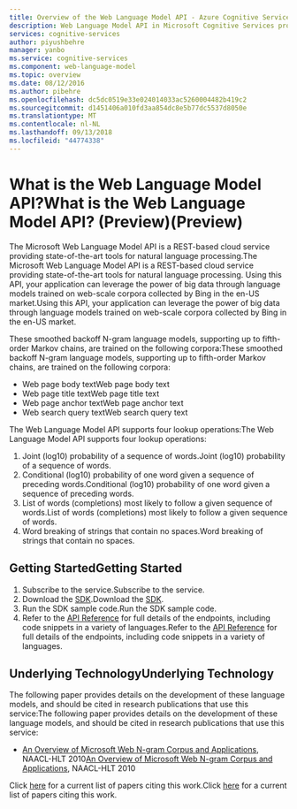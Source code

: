 ```yaml
---
title: Overview of the Web Language Model API - Azure Cognitive Services | Microsoft Docs
description: Web Language Model API in Microsoft Cognitive Services provides state-of-the-art tools for natural language processing.
services: cognitive-services
author: piyushbehre
manager: yanbo
ms.service: cognitive-services
ms.component: web-language-model
ms.topic: overview
ms.date: 08/12/2016
ms.author: pibehre
ms.openlocfilehash: dc5dc0519e33e024014033ac5260004482b419c2
ms.sourcegitcommit: d1451406a010fd3aa854dc8e5b77dc5537d8050e
ms.translationtype: MT
ms.contentlocale: nl-NL
ms.lasthandoff: 09/13/2018
ms.locfileid: "44774338"
---
```

# <a name="what-is-the-web-language-model-api-preview"></a><span data-ttu-id="5a908-103">What is the Web Language Model API?</span><span class="sxs-lookup"><span data-stu-id="5a908-103">What is the Web Language Model API?</span></span> <span data-ttu-id="5a908-104">(Preview)</span><span class="sxs-lookup"><span data-stu-id="5a908-104">(Preview)</span></span>

<span data-ttu-id="5a908-105">The Microsoft Web Language Model API is a REST-based cloud service providing state-of-the-art tools for natural language processing.</span><span class="sxs-lookup"><span data-stu-id="5a908-105">The Microsoft Web Language Model API is a REST-based cloud service providing state-of-the-art tools for natural language processing.</span></span> <span data-ttu-id="5a908-106">Using this API, your application can leverage the power of big data through language models trained on web-scale corpora collected by Bing in the en-US market.</span><span class="sxs-lookup"><span data-stu-id="5a908-106">Using this API, your application can leverage the power of big data through language models trained on web-scale corpora collected by Bing in the en-US market.</span></span>

<span data-ttu-id="5a908-107">These smoothed backoff N-gram language models, supporting up to fifth-order Markov chains, are trained on the following corpora:</span><span class="sxs-lookup"><span data-stu-id="5a908-107">These smoothed backoff N-gram language models, supporting up to fifth-order Markov chains, are trained on the following corpora:</span></span>

- <span data-ttu-id="5a908-108">Web page body text</span><span class="sxs-lookup"><span data-stu-id="5a908-108">Web page body text</span></span>
- <span data-ttu-id="5a908-109">Web page title text</span><span class="sxs-lookup"><span data-stu-id="5a908-109">Web page title text</span></span>
- <span data-ttu-id="5a908-110">Web page anchor text</span><span class="sxs-lookup"><span data-stu-id="5a908-110">Web page anchor text</span></span>
- <span data-ttu-id="5a908-111">Web search query text</span><span class="sxs-lookup"><span data-stu-id="5a908-111">Web search query text</span></span>

<span data-ttu-id="5a908-112">The Web Language Model API supports four lookup operations:</span><span class="sxs-lookup"><span data-stu-id="5a908-112">The Web Language Model API supports four lookup operations:</span></span>

1. <span data-ttu-id="5a908-113">Joint (log10) probability of a sequence of words.</span><span class="sxs-lookup"><span data-stu-id="5a908-113">Joint (log10) probability of a sequence of words.</span></span>
2. <span data-ttu-id="5a908-114">Conditional (log10) probability of one word given a sequence of preceding words.</span><span class="sxs-lookup"><span data-stu-id="5a908-114">Conditional (log10) probability of one word given a sequence of preceding words.</span></span>
3. <span data-ttu-id="5a908-115">List of words (completions) most likely to follow a given sequence of words.</span><span class="sxs-lookup"><span data-stu-id="5a908-115">List of words (completions) most likely to follow a given sequence of words.</span></span>
4. <span data-ttu-id="5a908-116">Word breaking of strings that contain no spaces.</span><span class="sxs-lookup"><span data-stu-id="5a908-116">Word breaking of strings that contain no spaces.</span></span>

## <a name="getting-started"></a><span data-ttu-id="5a908-117">Getting Started</span><span class="sxs-lookup"><span data-stu-id="5a908-117">Getting Started</span></span>

1. <span data-ttu-id="5a908-118">Subscribe to the service.</span><span class="sxs-lookup"><span data-stu-id="5a908-118">Subscribe to the service.</span></span>
2. <span data-ttu-id="5a908-119">Download the [SDK](https://www.github.com/microsoft/cognitive-weblm-windows).</span><span class="sxs-lookup"><span data-stu-id="5a908-119">Download the [SDK](https://www.github.com/microsoft/cognitive-weblm-windows).</span></span>
3. <span data-ttu-id="5a908-120">Run the SDK sample code.</span><span class="sxs-lookup"><span data-stu-id="5a908-120">Run the SDK sample code.</span></span>
4. <span data-ttu-id="5a908-121">Refer to the [API Reference](https://westus.dev.cognitive.microsoft.com/docs/services/55de9ca4e597ed1fd4e2f104) for full details of the endpoints, including code snippets in a variety of languages.</span><span class="sxs-lookup"><span data-stu-id="5a908-121">Refer to the [API Reference](https://westus.dev.cognitive.microsoft.com/docs/services/55de9ca4e597ed1fd4e2f104) for full details of the endpoints, including code snippets in a variety of languages.</span></span>

## <a name="underlying-technology"></a><span data-ttu-id="5a908-122">Underlying Technology</span><span class="sxs-lookup"><span data-stu-id="5a908-122">Underlying Technology</span></span>

<span data-ttu-id="5a908-123">The following paper provides details on the development of these language models, and should be cited in research publications that use this service:</span><span class="sxs-lookup"><span data-stu-id="5a908-123">The following paper provides details on the development of these language models, and should be cited in research publications that use this service:</span></span>

- <span data-ttu-id="5a908-124">[An Overview of Microsoft Web N-gram Corpus and Applications](http://research.microsoft.com/apps/pubs/default.aspx?id=130762), NAACL-HLT 2010</span><span class="sxs-lookup"><span data-stu-id="5a908-124">[An Overview of Microsoft Web N-gram Corpus and Applications](http://research.microsoft.com/apps/pubs/default.aspx?id=130762), NAACL-HLT 2010</span></span>

<span data-ttu-id="5a908-125">Click [here](https://academic.microsoft.com/#/search?iq=And%28Ty%3D'0'%2CRId%3D2145833060%29&q=papers%20citing%20an%20overview%20of%20microsoft%20web%20n%20gram%20corpus%20and%20applications&filters=&from=0&sort=0) for a current list of papers citing this work.</span><span class="sxs-lookup"><span data-stu-id="5a908-125">Click [here](https://academic.microsoft.com/#/search?iq=And%28Ty%3D'0'%2CRId%3D2145833060%29&q=papers%20citing%20an%20overview%20of%20microsoft%20web%20n%20gram%20corpus%20and%20applications&filters=&from=0&sort=0) for a current list of papers citing this work.</span></span>
